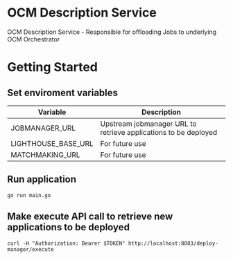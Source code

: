 # OCM Description Service

OCM Description Service - Responsible for offloading Jobs to underlying OCM Orchestrator

# Getting Started

## Set enviroment variables

| Variable         | Description     |
| ---------------- | --------------- |
| JOBMANAGER_URL        | Upstream jobmanager URL to retrieve applications to be deployed           |
| LIGHTHOUSE_BASE_URL          | For future use      |
| MATCHMAKING_URL          | For future use             |

## Run application

`go run main.go`

## Make execute API call to retrieve new applications to be deployed

`curl -H "Authorization: Bearer $TOKEN" http://localhost:8083/deploy-manager/execute`